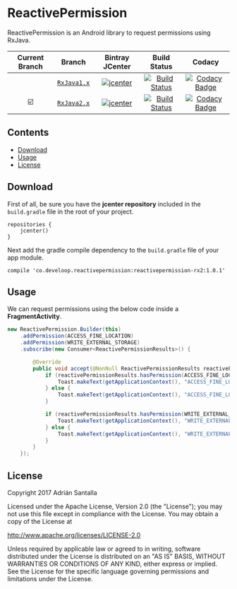 # ReactivePermission

ReactivePermission is an Android library to request permissions using RxJava.

| Current Branch | Branch  | Bintray JCenter | Build Status | Codacy |
|:--------------:|:-------:|:---------------:|:------------:|:------:|
| | [`RxJava1.x`](https://github.com/asantalla/ReactivePermission/tree/RxJava1.x) | [ ![jcenter](https://api.bintray.com/packages/asantalla/develoop/reactivepermission-rx1/images/download.svg) ](https://bintray.com/asantalla/develoop/reactivepermission-rx1/_latestVersion) | [![Build Status](https://travis-ci.org/asantalla/ReactivePermission.svg?branch=RxJava1.x)](https://travis-ci.org/asantalla/ReactivePermission) | [![Codacy Badge](https://api.codacy.com/project/badge/Grade/92fe8cea57c8452a8e4165d8dc19e835)](https://www.codacy.com/app/adrian.santalla/ReactivePermission?utm_source=github.com&amp;utm_medium=referral&amp;utm_content=asantalla/ReactivePermission&amp;utm_campaign=Badge_Grade) |
| :ballot_box_with_check: | [`RxJava2.x`](https://github.com/asantalla/ReactivePermission/tree/RxJava2.x) | [ ![jcenter](https://api.bintray.com/packages/asantalla/develoop/reactivepermission-rx2/images/download.svg) ](https://bintray.com/asantalla/develoop/reactivepermission-rx2/_latestVersion) | [![Build Status](https://travis-ci.org/asantalla/ReactivePermission.svg?branch=RxJava2.x)](https://travis-ci.org/asantalla/ReactivePermission) | [![Codacy Badge](https://api.codacy.com/project/badge/Grade/92fe8cea57c8452a8e4165d8dc19e835)](https://www.codacy.com/app/adrian.santalla/ReactivePermission?utm_source=github.com&amp;utm_medium=referral&amp;utm_content=asantalla/ReactivePermission&amp;utm_campaign=Badge_Grade) |

Contents
--------

- [Download](#download)
- [Usage](#usage)
- [License](#license)

Download
--------

First of all, be sure you have the **jcenter repository** included in the `build.gradle` file in the root of your project.

```
repositories {
    jcenter()
}
```

Next add the gradle compile dependency to the `build.gradle` file of your app module.

```
compile 'co.develoop.reactivepermission:reactivepermission-rx2:1.0.1'
```

Usage
-----

We can request permissions using the below code inside a **FragmentActivity**.

```java
new ReactivePermission.Builder(this)
    .addPermission(ACCESS_FINE_LOCATION)
    .addPermission(WRITE_EXTERNAL_STORAGE)
    .subscribe(new Consumer<ReactivePermissionResults>() {

        @Override
        public void accept(@NonNull ReactivePermissionResults reactivePermissionResults) throws Exception {
            if (reactivePermissionResults.hasPermission(ACCESS_FINE_LOCATION)) {
                Toast.makeText(getApplicationContext(), "ACCESS_FINE_LOCATION GRANTED", Toast.LENGTH_LONG).show();
            } else {
                Toast.makeText(getApplicationContext(), "ACCESS_FINE_LOCATION NOT GRANTED", Toast.LENGTH_LONG).show();
            }

            if (reactivePermissionResults.hasPermission(WRITE_EXTERNAL_STORAGE)) {
                Toast.makeText(getApplicationContext(), "WRITE_EXTERNAL_STORAGE GRANTED", Toast.LENGTH_LONG).show();
            } else {
                Toast.makeText(getApplicationContext(), "WRITE_EXTERNAL_STORAGE NOT GRANTED", Toast.LENGTH_LONG).show();
            }
        }
    });
```

License
-------

Copyright 2017 Adrián Santalla

Licensed under the Apache License, Version 2.0 (the "License"); you may not use this file except in compliance with the License. You may obtain a copy of the License at

http://www.apache.org/licenses/LICENSE-2.0

Unless required by applicable law or agreed to in writing, software distributed under the License is distributed on an "AS IS" BASIS, WITHOUT WARRANTIES OR CONDITIONS OF ANY KIND, either express or implied. See the License for the specific language governing permissions and limitations under the License.